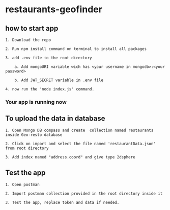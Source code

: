 # restaurants-geofinder

## how to start app

    1. Download the repo 

    2. Run npm install command on terminal to install all packages 

    3. add .env file to the root directory

        a. Add mongoURI variable wich has <your username in mongodb>:<your password>

        b. Add JWT_SECRET variable in .env file 

    4. now run the 'node index.js' command.

### Your app is running now 

## To upload the data in database

    1. Open Mongo DB compass and create  collection named restaurants inside Geo-resto database

    2. Click on import and select the file named 'restaurantData.json' from root directory

    3. Add index named "address.coord" and give type 2dsphere

## Test the app 

    1. Open postman 

    2. Import postman collection provided in the root directory inside it

    3. Test the app, replace token and data if needed.